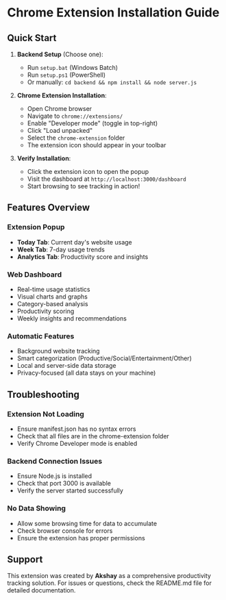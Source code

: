 # Chrome Extension Installation Guide

## Quick Start

1. **Backend Setup** (Choose one):
   - Run `setup.bat` (Windows Batch)
   - Run `setup.ps1` (PowerShell)
   - Or manually: `cd backend && npm install && node server.js`

2. **Chrome Extension Installation**:
   - Open Chrome browser
   - Navigate to `chrome://extensions/`
   - Enable "Developer mode" (toggle in top-right)
   - Click "Load unpacked"
   - Select the `chrome-extension` folder
   - The extension icon should appear in your toolbar

3. **Verify Installation**:
   - Click the extension icon to open the popup
   - Visit the dashboard at `http://localhost:3000/dashboard`
   - Start browsing to see tracking in action!

## Features Overview

### Extension Popup
- **Today Tab**: Current day's website usage
- **Week Tab**: 7-day usage trends
- **Analytics Tab**: Productivity score and insights

### Web Dashboard
- Real-time usage statistics
- Visual charts and graphs
- Category-based analysis
- Productivity scoring
- Weekly insights and recommendations

### Automatic Features
- Background website tracking
- Smart categorization (Productive/Social/Entertainment/Other)
- Local and server-side data storage
- Privacy-focused (all data stays on your machine)

## Troubleshooting

### Extension Not Loading
- Ensure manifest.json has no syntax errors
- Check that all files are in the chrome-extension folder
- Verify Chrome Developer mode is enabled

### Backend Connection Issues
- Ensure Node.js is installed
- Check that port 3000 is available
- Verify the server started successfully

### No Data Showing
- Allow some browsing time for data to accumulate
- Check browser console for errors
- Ensure the extension has proper permissions

## Support

This extension was created by **Akshay** as a comprehensive productivity tracking solution. For issues or questions, check the README.md file for detailed documentation.
